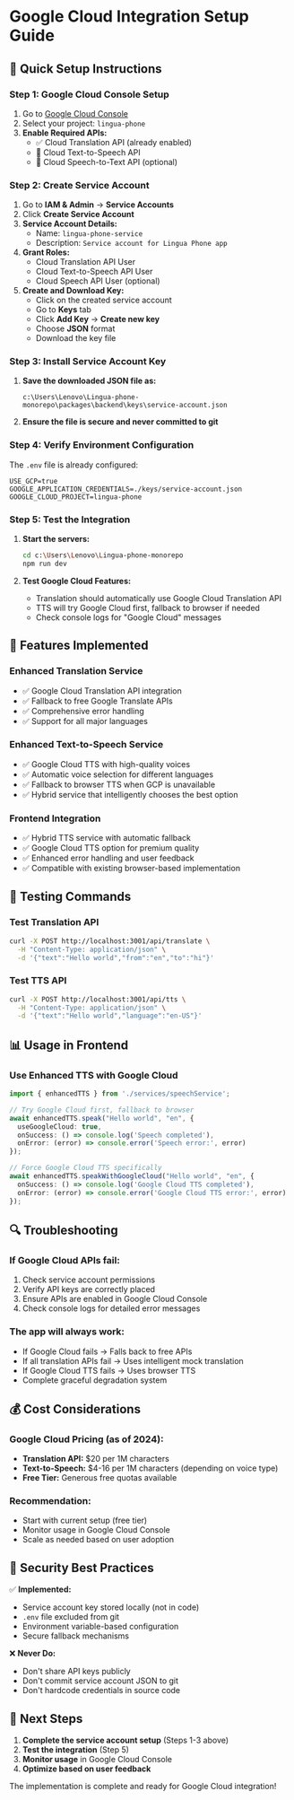 # Google Cloud Integration Setup Guide

## 🚀 Quick Setup Instructions

### Step 1: Google Cloud Console Setup
1. Go to [Google Cloud Console](https://console.cloud.google.com/)
2. Select your project: `lingua-phone`
3. **Enable Required APIs:**
   - ✅ Cloud Translation API (already enabled)
   - 🔄 Cloud Text-to-Speech API
   - 🔄 Cloud Speech-to-Text API (optional)

### Step 2: Create Service Account
1. Go to **IAM & Admin** → **Service Accounts**
2. Click **Create Service Account**
3. **Service Account Details:**
   - Name: `lingua-phone-service`
   - Description: `Service account for Lingua Phone app`
4. **Grant Roles:**
   - Cloud Translation API User
   - Cloud Text-to-Speech API User
   - Cloud Speech API User (optional)
5. **Create and Download Key:**
   - Click on the created service account
   - Go to **Keys** tab
   - Click **Add Key** → **Create new key**
   - Choose **JSON** format
   - Download the key file

### Step 3: Install Service Account Key
1. **Save the downloaded JSON file as:**
   ```
   c:\Users\Lenovo\Lingua-phone-monorepo\packages\backend\keys\service-account.json
   ```
2. **Ensure the file is secure and never committed to git**

### Step 4: Verify Environment Configuration
The `.env` file is already configured:
```env
USE_GCP=true
GOOGLE_APPLICATION_CREDENTIALS=./keys/service-account.json
GOOGLE_CLOUD_PROJECT=lingua-phone
```

### Step 5: Test the Integration
1. **Start the servers:**
   ```bash
   cd c:\Users\Lenovo\Lingua-phone-monorepo
   npm run dev
   ```

2. **Test Google Cloud Features:**
   - Translation should automatically use Google Cloud Translation API
   - TTS will try Google Cloud first, fallback to browser if needed
   - Check console logs for "Google Cloud" messages

## 🔧 Features Implemented

### Enhanced Translation Service
- ✅ Google Cloud Translation API integration
- ✅ Fallback to free Google Translate APIs
- ✅ Comprehensive error handling
- ✅ Support for all major languages

### Enhanced Text-to-Speech Service
- ✅ Google Cloud TTS with high-quality voices
- ✅ Automatic voice selection for different languages
- ✅ Fallback to browser TTS when GCP is unavailable
- ✅ Hybrid service that intelligently chooses the best option

### Frontend Integration
- ✅ Hybrid TTS service with automatic fallback
- ✅ Google Cloud TTS option for premium quality
- ✅ Enhanced error handling and user feedback
- ✅ Compatible with existing browser-based implementation

## 🧪 Testing Commands

### Test Translation API
```bash
curl -X POST http://localhost:3001/api/translate \
  -H "Content-Type: application/json" \
  -d '{"text":"Hello world","from":"en","to":"hi"}'
```

### Test TTS API
```bash
curl -X POST http://localhost:3001/api/tts \
  -H "Content-Type: application/json" \
  -d '{"text":"Hello world","language":"en-US"}'
```

## 📊 Usage in Frontend

### Use Enhanced TTS with Google Cloud
```typescript
import { enhancedTTS } from './services/speechService';

// Try Google Cloud first, fallback to browser
await enhancedTTS.speak("Hello world", "en", {
  useGoogleCloud: true,
  onSuccess: () => console.log('Speech completed'),
  onError: (error) => console.error('Speech error:', error)
});

// Force Google Cloud TTS specifically
await enhancedTTS.speakWithGoogleCloud("Hello world", "en", {
  onSuccess: () => console.log('Google Cloud TTS completed'),
  onError: (error) => console.error('Google Cloud TTS error:', error)
});
```

## 🔍 Troubleshooting

### If Google Cloud APIs fail:
1. Check service account permissions
2. Verify API keys are correctly placed
3. Ensure APIs are enabled in Google Cloud Console
4. Check console logs for detailed error messages

### The app will always work:
- If Google Cloud fails → Falls back to free APIs
- If all translation APIs fail → Uses intelligent mock translation
- If Google Cloud TTS fails → Uses browser TTS
- Complete graceful degradation system

## 💰 Cost Considerations

### Google Cloud Pricing (as of 2024):
- **Translation API:** $20 per 1M characters
- **Text-to-Speech:** $4-16 per 1M characters (depending on voice type)
- **Free Tier:** Generous free quotas available

### Recommendation:
- Start with current setup (free tier)
- Monitor usage in Google Cloud Console
- Scale as needed based on user adoption

## 🔐 Security Best Practices

✅ **Implemented:**
- Service account key stored locally (not in code)
- `.env` file excluded from git
- Environment variable-based configuration
- Secure fallback mechanisms

❌ **Never Do:**
- Don't share API keys publicly
- Don't commit service account JSON to git
- Don't hardcode credentials in source code

## 🎯 Next Steps

1. **Complete the service account setup** (Steps 1-3 above)
2. **Test the integration** (Step 5)
3. **Monitor usage** in Google Cloud Console
4. **Optimize based on user feedback**

The implementation is complete and ready for Google Cloud integration!
